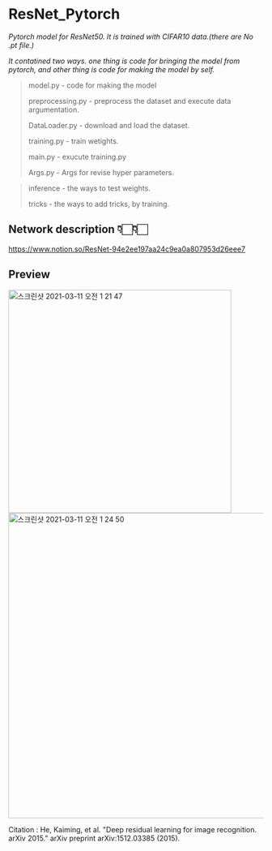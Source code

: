 # ResNet_Pytorch

*Pytorch model for ResNet50. It is trained with CIFAR10 data.(there are No .pt file.)*

*It contatined two ways.
one thing is code for bringing the model from pytorch, and other thing is code for making the model by self.* 


> model.py  - code for making the model
> 
> preprocessing.py  - preprocess the dataset and execute data argumentation.
> 
> DataLoader.py  - download and load the dataset.
> 
> training.py  - train wetights.
> 
> main.py  - exucute training.py
> 
> Args.py  - Args for revise hyper parameters.

> inference  - the ways to test weights.
> 
> tricks  - the ways to add tricks, by training.  


## Network description 👇🏻👇🏻
https://www.notion.so/ResNet-94e2ee197aa24c9ea0a807953d26eee7

## Preview 
<img width="440" alt="스크린샷 2021-03-11 오전 1 21 47" src="https://user-images.githubusercontent.com/65028694/110661895-57d72980-8208-11eb-8ceb-6a6663fc7f6d.png">
<img width="602" alt="스크린샷 2021-03-11 오전 1 24 50" src="https://user-images.githubusercontent.com/65028694/110662215-a2f13c80-8208-11eb-85a1-87d440a3d73d.png">


Citation : He, Kaiming, et al. "Deep residual learning for image recognition. arXiv 2015." arXiv preprint arXiv:1512.03385 (2015).
